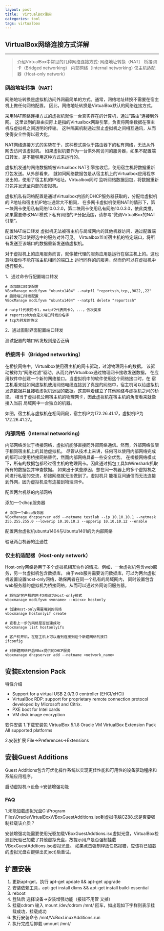 ```yaml
---
layout: post
title:  VirtualBox使用
categories: tool
tags: virtualbox
---
```


## VirtualBox网络连接方式详解

---
> 介绍VirtualBox中常见的几种网络连接方式:
网络地址转换（NAT）
桥接网卡（Bridged networking）
内部网络（Internal networking)
仅主机适配器（Host-only network）

### 网络地址转换（NAT）

网络地址转换是虚拟机访问外网最简单的方式。通常，网络地址转换不需要在宿主机上做任何网络配置。
因此，网络地址转换是VirtualBox默认的网络连接方式。

采用NAT网络连接方式的虚拟机就像一台真实存在的计算机，通过”路由“连接到外网。
这里谈到的路由实际上是指的Virtualbox网路引擎，负责将网络数据在宿主机与虚拟机之间透明的传输。
这种隔离机制通过禁止虚拟机之间相互通讯，从而使得安全性得以最大化。

NAT网络连接方式的劣势在于，这种模式类似于路由器下的私有网络，无法从外网去访问该虚拟机。
如果虚拟机要作为一台供外网访问的服务器，如果不配置端口转发，是不能够用这种方式来运行的。

虚拟机发送的网络数据帧被Virtualbox NAT引擎接收后，使用宿主机将数据重新打包发送。从外部看来，
就如同网络数据包是从宿主机上的Virtualbox应用程序发出的，使用了宿主机的IP地址。Virtualbox同时
监听网络数据回包，将数据重新打包并发送至内部的虚拟机。

虚拟机私有网络配置是通过Virtualbox内嵌的DHCP服务器获取的，分配给虚拟机的IP地址和宿主机IP地址通常大不相同，
在多网卡虚拟机使用NAT的情形下，第一块网卡使用私有网络10.0.2.0，第二块网卡使用私有网络10.0.3.0，依此类推。
如果需要修改NAT模式下私有网络的IP分配范围，请参考”微调VirtualBox的NAT引擎“。

配置NAT端口转发
虚拟机无法被宿主机与局域网内的其他机器访问，通过配置端口转发可以使得选中的服务对外可见。
Virtualbox监听宿主机的特定端口，将所有发送至该端口的数据重新发送值虚拟机。

对于虚拟机上的应用服务而言，就像被代理的服务应用是运行在宿主机上的。这也意味着你不能在宿主机相同的端口上
运行同样的的服务，然而仍可以在虚拟机中运行服务。

1、通过命令行配置端口转发

```shell
# 添加端口转发配置
VBoxManage modifyvm "ubuntu1404" --natpf1 "reportssh,tcp,,9022,,22"
# 删除端口转发配置
VBoxManage modifyvm "ubuntu1404" --natpf1 delete "reportssh"

# natpf1代表网卡1，natpf2代表网卡2，...，依次类推
# reportssh为自定义端口转发的名字
# tcp为转发的协议
```

2、通过图形界面配置端口转发

测试配置的端口转发规则是否正确

### 桥接网卡（Bridged networking）

在桥接网络中，Virtualbox使用宿主机的网卡驱动，过滤物理网卡的数据。
该驱动被称为“网络过滤”驱动。从而允许Virtualbox通过物理网卡接收发送数据，
在应用软件中创建一个新的网络接口。当虚拟机中的软件使用这个网络接口时，在
宿主机看来就如同虚拟机使用网络电缆连接到了真是的网络中，宿主机可以给虚拟机
发送数据并且接收虚拟机返回的数据。这意味着建立了其他网络与虚拟机之间的桥梁。
相当于虚拟机公用宿主机的物理网卡，因此虚拟机在宿主机的角度看来就像接入当前
局域网中一台独立的机器。

如图，宿主机与虚拟机在相同网段，宿主机IP为172.26.41.17，虚拟机IP为172.26.41.27。

### 内部网络（Internal networking)

内部网络类似于桥接网络，虚拟机能够直接同外部网络通信。然而，外部网络仅限于相同宿主机上的其他虚拟机。
尽管从技术上来讲，任何可以使用内部网络完成的都可以使用桥接网络替代，然而内部网络具备一些安全优势。
在桥接网络模式下，所有的数据包都经过宿主机的物理网卡。因此通过抓包工具如Wireshark抓取所有的数据包并审查数据。
如果出于某些原因，想在同一机器上的多个虚拟机之间进行私密的交流，桥接网络就无法做到了。虚拟机只
能相互间通信而无法连接到外网，因为虚拟机没有连接到物理网卡。

配置两台机器的内部网络

添加一个dhcp服务器

```shell
# 添加一个dhcp服务器
VBoxManage dhcpserver add --netname testlab --ip 10.10.10.1 --netmask 255.255.255.0 --lowerip 10.10.10.2 --upperip 10.10.10.12 --enable
```

配置两台虚拟机ubuntu1404与Ubuntu1401的为内部网络

验证两台机器的连通性

### 仅主机适配器（Host-only network）

Host-only网络适用于多个虚拟机相互协作的情况。例如，一台虚拟机包含web服务，另一台虚拟机包含数据库，
由于web服务需要访问数据库，可以为两台虚拟机设置设置host-only网络，确保两者在同一个私有的局域网内，
同时设置包含web服务器的虚拟机为桥接网络，从而可以通过外网访问服务器。

```shell
# 将指定客户机的网卡X修改为Host-only模式
vboxmanage modifyvm <vmname> --nic<x> hostonly

# 创建Host-only需要用到的网络
vboxmanage hostonlyif create

# 查看上一步的网络是否创建成功
vboxmanage list hostonlyifs

# 客户机开机，在宿主机上可以看到连接到这个新建网络的接口
ifconfig

# 对新建网络开启VBox提供的DHCP服务
vboxmanage dhcpserver add --netname <network_name>
```

## 安装Extension Pack

特性介绍

- Support for a virtual USB 2.0/3.0 controller (EHCI/xHCI)
- VirtualBox RDP: support for proprietary remote connection protocol developed by Microsoft and Citrix.
- PXE boot for Intel cards
- VM disk image encryption

软件安装
1.下载安装包
VirtualBox 5.1.8 Oracle VM VirtualBox Extension Pack  All supported platforms

2.安装扩展
File->Preferences->Extensions

## 安装Guest Additions

Guest Additions包含可优化操作系统以实现更佳性能和可用性的设备驱动程序和系统应用程序。

启动虚拟机->设备->安装增强功能

### FAQ

1.未能加载虚拟光盘C:\Program Files\Oracle\VirtualBox\VBoxGuestAdditions.iso到虚拟电脑CZ88.您是否要强制挂载该介质？

安装增强功能需要使用光驱加载VBoxGuestAddtions.iso虚拟光盘，VirtualBox检测到光驱已加载了其他虚拟光盘，故提示用户是否强制挂载VBoxGuestAddtions.iso虚拟光盘。
如果点击强制释放任然报错，应该将已加载的虚拟光盘右键弹出(Eject)后重试。

## 扩展安装

1. 更新apt-get，执行  apt-get update  &&  apt-get upgrade
2. 安装依赖工具，apt-get install dkms  && apt-get install build-essential
3. reboot
4. 登陆后 选择设备->安装增强功能（报错不用管 叉掉）
5. 挂载cdrom  输入 mount /dev/cdrom /mnt/  回车，如出现如下字样则表示挂载成功，挂载成功
6. 执行安装命令   /mnt/VcBoxLinuxAdditions.run
7. 执行完成后卸载   umount /mnt/
